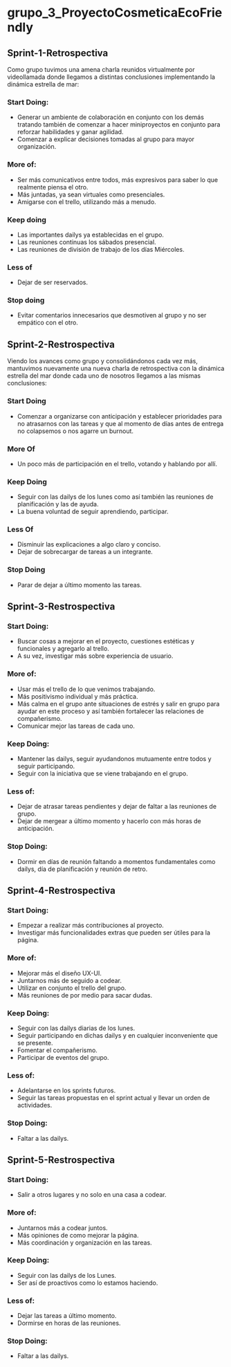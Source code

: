 # grupo_3_ProyectoCosmeticaEcoFriendly

## Sprint-1-Retrospectiva

Como grupo tuvimos una amena charla reunidos virtualmente por videollamada donde llegamos a distintas conclusiones implementando la dinámica estrella de mar:

### Start Doing: 
- Generar un ambiente de colaboración en conjunto con los demás tratando también de comenzar a hacer miniproyectos en conjunto para reforzar habilidades y ganar agilidad.
- Comenzar a explicar decisiones tomadas al grupo para mayor organización.

### More of: 
- Ser más comunicativos entre todos, más expresivos para saber lo que realmente piensa el otro.
- Más juntadas, ya sean virtuales como presenciales.
- Amigarse con el trello, utilizando más a menudo.

### Keep doing
- Las importantes dailys ya establecidas en el grupo.
- Las reuniones continuas los sábados presencial.
- Las reuniones de división de trabajo de los días Miércoles.

### Less of
- Dejar de ser reservados.

### Stop doing

- Evitar comentarios innecesarios que desmotiven al grupo y no ser empático con el otro.


## Sprint-2-Restrospectiva

Viendo los avances como grupo y consolidándonos cada vez más, mantuvimos nuevamente una nueva charla de retrospectiva con la dinámica estrella del mar donde cada uno de nosotros llegamos a las mismas conclusiones:

### Start Doing
- Comenzar a organizarse con anticipación y establecer prioridades para no atrasarnos con las tareas y que al momento de días antes de entrega no colapsemos o nos agarre un burnout.

### More Of
- Un poco más de participación en el trello, votando y hablando por allí.


### Keep Doing
- Seguir con las dailys de los lunes como así también las reuniones de planificación y las de ayuda.
- La buena voluntad de seguir aprendiendo, participar. 

### Less Of
- Disminuir las explicaciones a algo claro y conciso.
- Dejar de sobrecargar de tareas a un integrante.

### Stop Doing
- Parar de dejar a último momento las tareas.


## Sprint-3-Restrospectiva

### Start Doing: 
- Buscar cosas a mejorar en el proyecto, cuestiones estéticas y funcionales y agregarlo al trello. 
- A su vez, investigar más sobre experiencia de usuario.

### More of:
- Usar más el trello de lo que venimos trabajando. 
- Más positivismo individual y más práctica. 
- Más calma en el grupo ante situaciones de estrés y salir en grupo para ayudar en este proceso y así también fortalecer las relaciones de compañerismo. 
- Comunicar mejor las tareas de cada uno.

### Keep Doing: 
- Mantener las dailys, seguir ayudandonos mutuamente entre todos y seguir participando. 
- Seguir con la iniciativa que se viene trabajando en el grupo.

### Less of: 
- Dejar de atrasar tareas pendientes y dejar de faltar a las reuniones de grupo.  
- Dejar de mergear a último momento y hacerlo con más horas de anticipación. 

### Stop Doing:  
- Dormir en días de reunión faltando  a momentos fundamentales como dailys, día de planificación y reunión de retro. 


## Sprint-4-Restrospectiva

### Start Doing: 
- Empezar a realizar más contribuciones al proyecto.
- Investigar más funcionalidades extras que pueden ser útiles para la página.

### More of:
- Mejorar más el diseño UX-UI.
- Juntarnos más de seguido a codear.
- Utilizar en conjunto el trello del grupo.
- Más reuniones de por medio para sacar dudas.

### Keep Doing: 
- Seguir con las dailys diarias de los lunes.
- Seguir participando en dichas dailys y en cualquier inconveniente que se presente.
- Fomentar el compañerismo.
- Participar de eventos del grupo.

### Less of: 
- Adelantarse en los sprints futuros.
- Seguir las tareas propuestas en el sprint actual y llevar un orden de actividades.

### Stop Doing: 
- Faltar a las dailys. 


## Sprint-5-Restrospectiva

### Start Doing: 
- Salir a otros lugares y no solo en una casa a codear.

### More of:
- Juntarnos más a codear juntos.
- Más opiniones de como mejorar la página.
- Más coordinación y organización en las tareas. 
 
### Keep Doing: 
- Seguir con las dailys de los Lunes.
- Ser así de proactivos como lo estamos haciendo.

### Less of: 
- Dejar las tareas a último momento.
- Dormirse en horas de las reuniones.

### Stop Doing: 
- Faltar a las dailys. 
